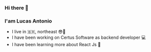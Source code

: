 ### Hi there 👋
### I'am Lucas Antonio
- I live in :brazil:, northeast :sunglasses::sunrise:
- I have been working on Certus Software as backend developer :computer:
- I have been learning more about React Js :sparkling_heart:
<!--
**lcspaiva87/lcspaiva87** is a ✨ _special_ ✨ repository because its `README.md` (this file) appears on your GitHub profile.

Here are some ideas to get you started:

- 🔭 I’m currently working on ...
- 🌱 I’m currently learning ...
- 👯 I’m looking to collaborate on ...
- 🤔 I’m looking for help with ...
- 💬 Ask me about ...
- 📫 How to reach me: ...
- 😄 Pronouns: ...
- ⚡ Fun fact: ...
-->
